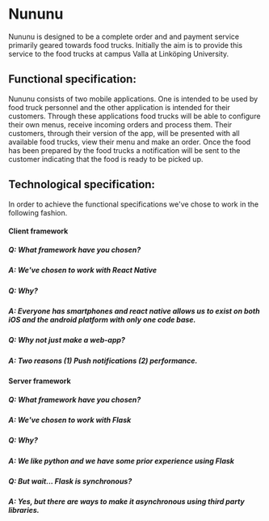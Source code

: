 # Nununu
Nununu is designed to be a complete order and and payment service primarily
geared towards food trucks. Initially the aim is to provide this service to the
food trucks at campus Valla at Linköping University.

## Functional specification:
Nununu consists of two mobile applications. One is intended to be used by food truck
personnel and the other application is intended for their customers. Through
these applications food trucks will be able to configure their own menus,
receive incoming orders and process them. Their customers, through their version
of the app, will be presented with all available food trucks, view their menu and
make an order. Once the food has been prepared by the food trucks a notification
will be sent to the customer indicating that the food is ready to be picked up.

## Technological specification:
In order to achieve the functional specifications we've chose to work in the
following fashion.

#### Client framework
##### Q: What framework have you chosen?
##### A: We've chosen to work with **React Native**
##### Q: Why?
##### A: Everyone has smartphones and react native allows us to exist on both iOS and the android platform with only one code base.
##### Q: Why not just make a web-app?
##### A: Two reasons (1) Push notifications (2) performance.

#### Server framework
##### Q: What framework have you chosen?
##### A: We've chosen to work with **Flask**
##### Q: Why?
##### A: We like python and we have some prior experience using Flask
##### Q: But wait... Flask is synchronous?
##### A: Yes, but there are ways to make it asynchronous using third party libraries.